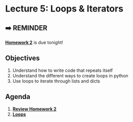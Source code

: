 <!---
{"next":"Lectures_class2/Lecture6.md","title":"Loops & Iterators - 6/6"}
-->

# Lecture 5: Loops & Iterators

## ➡️ REMINDER
**[Homework 2](../Homework/hwk2.md)** is due tonight!

## Objectives

1. Understand how to write code that repeats itself
2. Understand the different ways to create loops in python
3. Use loops to iterate through lists and dicts

## Agenda

1. **[Review Homework 2](../Homework/hwk2.md)**
2. **[Loops](../Topics/nb/loops.ipynb)**